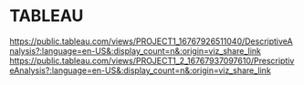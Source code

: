 # TABLEAU
https://public.tableau.com/views/PROJECT1_16767926511040/DescriptiveAnalysis?:language=en-US&:display_count=n&:origin=viz_share_link
https://public.tableau.com/views/PROJECT1_2_16767937097610/PrescriptiveAnalysis?:language=en-US&:display_count=n&:origin=viz_share_link
